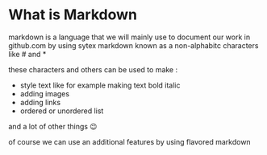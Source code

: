 # What is Markdown

markdown is a language that we will mainly use to document our work in github.com by using sytex 
markdown known as a non-alphabitc characters like # and *

these characters and others can be used to make :
* style text like for example making text bold italic 
* adding images 
* adding links
* ordered or unordered list

and a lot of other things :wink:

of course we can use an additional features by using flavored markdown  
